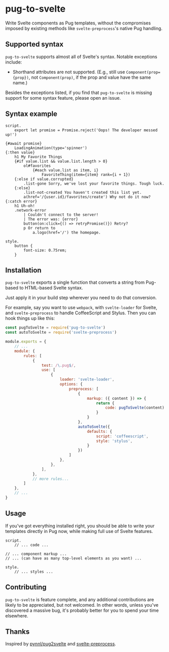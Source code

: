 # pug-to-svelte

Write Svelte components as Pug templates, without the compromises imposed by existing methods like `svelte-preprocess`'s native Pug handling.


## Supported syntax

`pug-to-svelte` supports almost all of Svelte's syntax. Notable exceptions include:

- Shorthand attributes are not supported. (E.g., still use `Component(prop={prop})`, not `Component(prop)`, if the prop and value have the same name.)

Besides the exceptions listed, if you find that `pug-to-svelte` is missing support for some syntax feature, please open an issue.


## Syntax example

```pug
script.
	export let promise = Promise.reject('Oops! The developer messed up!')

{#await promise}
	LoadingAnimation(type='spinner')
{:then value}
	h1 My Favorite Things
	{#if value.list && value.list.length > 0}
		ol#favorites
			{#each value.list as item, i}
				FavoriteThing(item={item} rank={i + 1})
	{:else if value.corrupted}
		.list-gone Sorry, we've lost your favorite things. Tough luck.
	{:else}
		.list-not-created You haven't created this list yet.
		a(href='/{user.id}/favorites/create') Why not do it now?
{:catch error}
	h1 Uh-oh!
	.network-error
		| Couldn't connect to the server!
		| The error was: {error}
		button(on:click={() => retryPromise()}) Retry?
		p Or return to
			a.logo(href='/') the homepage.

style.
	button {
		font-size: 0.75rem;
	}
```

## Installation

`pug-to-svelte` exports a single function that converts a string from Pug-based to HTML-based Svelte syntax.

Just apply it in your build step wherever you need to do that conversion.

For example, say you want to use `webpack`, with `svelte-loader` for Svelte, and `svelte-preprocess` to handle CoffeeScript and Stylus. Then you can hook things up like this:
```javascript
const pugToSvelte = require('pug-to-svelte')
const autoToSvelte = require('svelte-preprocess')

module.exports = {
	// ...
	module: {
		rules: [
			{
				test: /\.pug$/,
				use: [
					{
						loader: 'svelte-loader',
						options: {
							preprocess: [
								{
									markup: ({ content }) => {
										return {
											code: pugToSvelte(content)
										}
									} 
								},
								autoToSvelte({
									defaults: {
										script: 'coffeescript',
										style: 'stylus',
									}
								})
							]
						},
					},
				],
			},
			// more rules... 
		]
	},
	// ...
}
```

## Usage

If you've got everything installed right, you should be able to write your templates directly in Pug now, while making full use of Svelte features.
```pug
script.
	// ... code ...

// ... component markup ...
// ... (can have as many top-level elements as you want) ...

style.
	// ... styles ...
```

## Contributing

`pug-to-svelte` is feature complete, and any additional contributions are likely to be appreciated, but not welcomed. In other words, unless you've discovered a massive bug, it's probably better for you to spend your time elsewhere.

## Thanks

Inspired by [pynnl/pug2svelte](https://github.com/pynnl/pug2svelte) and [svelte-preprocess](https://github.com/sveltejs/svelte-preprocess).